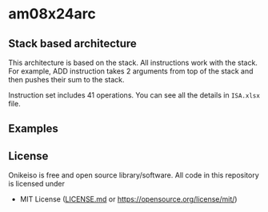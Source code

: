 # am08x24arc

## Stack based architecture

This architecture is based on the stack. All instructions work with the stack. For example, ADD instruction takes 2 arguments from top of the stack and then pushes their sum to the stack.

Instruction set includes 41 operations. You can see all the details in `ISA.xlsx` file.

## Examples

## License
Onikeiso is free and open source library/software. All code in this repository is licensed under
- MIT License ([LICENSE.md](https://github.com/AlexShukel/am08x24arc/blob/main/LICENSE.md) or https://opensource.org/license/mit/)